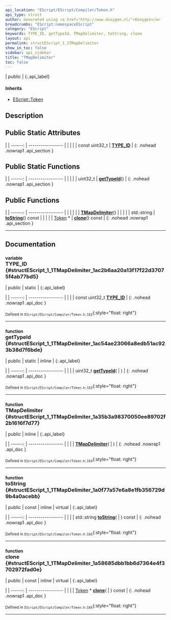 ```yaml
---
api_location: "EScript/EScript/Compiler/Token.h"
api_type: struct
author: Generated using <a href="http://www.doxygen.nl/">Doxygen</a>
breadcrumbs: "EScript:namespaceEScript"
category: "EScript"
keywords: TYPE_ID, getTypeId, TMapDelimiter, toString, clone
layout: api
permalink: structEScript_1_1TMapDelimiter
show_in_toc: false
sidebar: api_sidebar
title: "TMapDelimiter"
toc: false
---
```


| public |
{:.api_label}

#### Inherits

* [EScript::Token](classEScript_1_1Token)


## Description





## Public Static Attributes

|
| ------: | ----------------- |
|  | |
| const uint32_t | **[TYPE_ID](#structEScript_1_1TMapDelimiter_1ac2b6aa20a13f17f22d37075f4ab77bd5)**  |
{: .nohead .nowrap1 .api_section }


## Public Static Functions

|
| ------: | ----------------- |
|  | |
| uint32_t | **[getTypeId](#structEScript_1_1TMapDelimiter_1ac54ae23066a8edb51ac923b38d7f6bde)**() |
{: .nohead .nowrap1 .api_section }


## Public Functions

|
| ------: | ----------------- |
|  | |
|  | **[TMapDelimiter](#structEScript_1_1TMapDelimiter_1a35b3a98370050ee89702f2b1616f7d77)**() |
|  | |
| std::string | **[toString](#structEScript_1_1TMapDelimiter_1a0f77a57e6a8e1fb356729d9b4a0acebb)**() const |
|  | |
| [Token](classEScript_1_1Token) * | **[clone](#structEScript_1_1TMapDelimiter_1a58685dbb1bb6d7364e4f3702972fad0e)**() const |
{: .nohead .nowrap1 .api_section }


-------------------------------------------------------------------

## Documentation

### <small>variable</small><br/> TYPE_ID {#structEScript_1_1TMapDelimiter_1ac2b6aa20a13f17f22d37075f4ab77bd5}

| public | static |
{:.api_label}

|
| ------: | ----------------- |
|  |
| const uint32_t **[TYPE_ID](#structEScript_1_1TMapDelimiter_1ac2b6aa20a13f17f22d37075f4ab77bd5)**  |
{: .nohead .nowrap1 .api_doc }





<sub>Defined in `EScript/EScript/Compiler/Token.h:162`</sub>{:style="float: right"}

-------------------------------------------------------------------

### <small>function</small><br/> getTypeId {#structEScript_1_1TMapDelimiter_1ac54ae23066a8edb51ac923b38d7f6bde}

| public | static | inline |
{:.api_label}

|
| ------: | ----------------- |
|  |
| uint32_t **[getTypeId](#structEScript_1_1TMapDelimiter_1ac54ae23066a8edb51ac923b38d7f6bde)**( |  ) |
{: .nohead .nowrap1 .api_doc }





<sub>Defined in `EScript/EScript/Compiler/Token.h:163`</sub>{:style="float: right"}

-------------------------------------------------------------------

### <small>function</small><br/> TMapDelimiter {#structEScript_1_1TMapDelimiter_1a35b3a98370050ee89702f2b1616f7d77}

| public | inline |
{:.api_label}

|
| ------: | ----------------- |
|  |
|  **[TMapDelimiter](#structEScript_1_1TMapDelimiter_1a35b3a98370050ee89702f2b1616f7d77)**( |  ) |
{: .nohead .nowrap1 .api_doc }





<sub>Defined in `EScript/EScript/Compiler/Token.h:164`</sub>{:style="float: right"}

-------------------------------------------------------------------

### <small>function</small><br/> toString {#structEScript_1_1TMapDelimiter_1a0f77a57e6a8e1fb356729d9b4a0acebb}

| public | const | inline | virtual |
{:.api_label}

|
| ------: | ----------------- |
|  |
| std::string **[toString](#structEScript_1_1TMapDelimiter_1a0f77a57e6a8e1fb356729d9b4a0acebb)**( |  ) const |
{: .nohead .nowrap1 .api_doc }





<sub>Defined in `EScript/EScript/Compiler/Token.h:165`</sub>{:style="float: right"}

-------------------------------------------------------------------

### <small>function</small><br/> clone {#structEScript_1_1TMapDelimiter_1a58685dbb1bb6d7364e4f3702972fad0e}

| public | const | inline | virtual |
{:.api_label}

|
| ------: | ----------------- |
|  |
| [Token](classEScript_1_1Token) * **[clone](#structEScript_1_1TMapDelimiter_1a58685dbb1bb6d7364e4f3702972fad0e)**( |  ) const |
{: .nohead .nowrap1 .api_doc }





<sub>Defined in `EScript/EScript/Compiler/Token.h:166`</sub>{:style="float: right"}

-------------------------------------------------------------------

